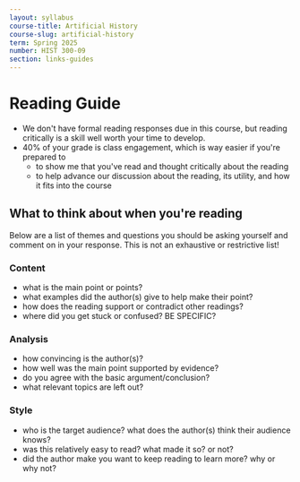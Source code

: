 ```yaml
---
layout: syllabus
course-title: Artificial History
course-slug: artificial-history
term: Spring 2025
number: HIST 300-09
section: links-guides
---
```


# Reading Guide
- We don't have formal reading responses due in this course, but reading critically is a skill well worth your time to develop. 
- 40% of your grade is class engagement, which is way easier if you're prepared to 
    - to show me that you've read and thought critically about the reading
    - to help advance our discussion about the reading, its utility, and how it fits into the course

## What to think about when you're reading
Below are a list of themes and questions you should be asking yourself and comment on in your response. This is not an exhaustive or restrictive list!

### Content
- what is the main point or points?
- what examples did the author(s) give to help make their point?
- how does the reading support or contradict other readings?
- where did you get stuck or confused? BE SPECIFIC?

### Analysis
- how convincing is the author(s)?
- how well was the main point supported by evidence?
- do you agree with the basic argument/conclusion?
- what relevant topics are left out?

### Style
- who is the target audience? what does the author(s) think their audience knows?
- was this relatively easy to read? what made it so? or not?
- did the author make you want to keep reading to learn more? why or why not?
